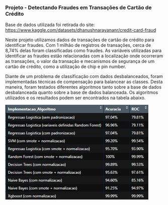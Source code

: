 ### Projeto - Detectando Fraudes em Transações de Cartão de Crédito

Base de dados utilizada foi retirada do site: https://www.kaggle.com/datasets/dhanushnarayananr/credit-card-fraud

Neste projeto utilizamos dados de transações de cartão de crédito para identificar fraudes. Com 1 milhão de registros de transações, cerca de 8,74% delas foram classificadas como fraudes.
As variáveis utilizadas para identificar as fraudes estão relacionadas com a localização onde ocorreram as transações, o valor da transação e mecanismos de segurança de um cartão de crédito, como a utilização de chip e pin number.

Diante de um problema de classificação com dados desbalanceados, foram implementadas técnicas de compensação para balancear as classes. Desta maneira, foram testados diferentes algoritmos tanto sobre a base de dados desbalanceada quanto sobre a base de dados balanceada. Os algoritmos utilizados e os resultados podem ser encontrados na tabela abaixo.

![alt text](score_algoritmos.jpg)
